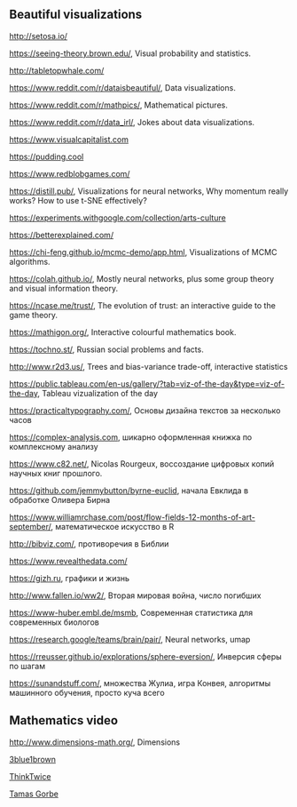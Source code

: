 ## Beautiful visualizations

http://setosa.io/

https://seeing-theory.brown.edu/, Visual probability and statistics.

http://tabletopwhale.com/

https://www.reddit.com/r/dataisbeautiful/, Data visualizations. 

https://www.reddit.com/r/mathpics/, Mathematical pictures.

https://www.reddit.com/r/data_irl/, Jokes about data visualizations.

https://www.visualcapitalist.com

https://pudding.cool

https://www.redblobgames.com/

https://distill.pub/, Visualizations for neural networks, Why momentum really works? How to use t-SNE effectively?

https://experiments.withgoogle.com/collection/arts-culture

https://betterexplained.com/

https://chi-feng.github.io/mcmc-demo/app.html, Visualizations of MCMC algorithms.

https://colah.github.io/, Mostly neural networks, plus some group theory and visual information theory.

https://ncase.me/trust/, The evolution of trust: an interactive guide to the game theory.

https://mathigon.org/, Interactive colourful mathematics book.

https://tochno.st/, Russian social problems and facts.

http://www.r2d3.us/, Trees and bias-variance trade-off, interactive statistics

https://public.tableau.com/en-us/gallery/?tab=viz-of-the-day&type=viz-of-the-day, Tableau vizualization of the day

https://practicaltypography.com/, Основы дизайна текстов за несколько часов

https://complex-analysis.com, шикарно оформленная книжка по комплексному анализу

https://www.c82.net/, Nicolas Rourgeux, воссоздание цифровых копий научных книг прошлого. 

https://github.com/jemmybutton/byrne-euclid, начала Евклида в обработке Оливера Бирна

https://www.williamrchase.com/post/flow-fields-12-months-of-art-september/, математическое искусство в R

http://bibviz.com/, противоречия в Библии

https://www.revealthedata.com/

https://gizh.ru, графики и жизнь

http://www.fallen.io/ww2/, Вторая мировая война, число погибших

https://www-huber.embl.de/msmb, Современная статистика для современных биологов

https://research.google/teams/brain/pair/, Neural networks, umap

https://rreusser.github.io/explorations/sphere-eversion/, Инверсия сферы по шагам

https://sunandstuff.com/, множества Жулиа, игра Конвея, алгоритмы машинного обучения, просто куча всего

## Mathematics video

http://www.dimensions-math.org/, Dimensions

[3blue1brown](https://www.youtube.com/channel/UCYO_jab_esuFRV4b17AJtAw)

[ThinkTwice](https://www.youtube.com/channel/UC9yt3wz-6j19RwD5m5f6HSg)

[Tamas Gorbe](https://www.youtube.com/channel/UCU_Z67g05MlL7J935vXDlhA)






